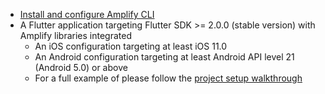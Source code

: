 * [Install and configure Amplify CLI](https://docs.amplify.aws/cli/start/install)
* A Flutter application targeting Flutter SDK >= 2.0.0 (stable version) with Amplify libraries integrated
    * An iOS configuration targeting at least iOS 11.0
    * An Android configuration targeting at least Android API level 21 (Android 5.0) or above
    * For a full example of please follow the [project setup walkthrough](~/lib/project-setup/create-application.md)

<inline-fragment platform="flutter" src="~/lib/project-setup/fragments/native_common/prereq/flutter_null_safety.md"></inline-fragment>
